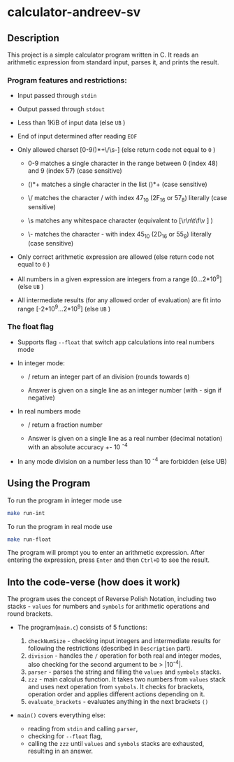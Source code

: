 
# calculator-andreev-sv

  

## Description

This project is a simple calculator program written in C. It reads an arithmetic expression from standard input, parses it, and prints the result. 

### Program features and restrictions:

- Input passed through ```stdin```

- Output passed through ```stdout```

- Less than 1KiB of input data (else `UB` )

- End of input determined after reading `EOF`

- Only allowed charset [0-9()*+\\/\s-] (else return code not equal to `0` )

	- 0-9 matches a single character in the range between 0 (index 48) and 9 (index 57) (case sensitive)
	- ()\*+ matches a single character in the list ()*+ (case sensitive)

	- \\/ matches the character / with index 47<sub>10</sub> (2F<sub>16</sub> or 57<sub>8</sub>) literally (case sensitive)

	- \s matches any whitespace character (equivalent to [\r\n\t\f\v ] )

	-  \\- matches the character - with index 45<sub>10</sub> (2D<sub>16</sub> or 55<sub>8</sub>)  literally (case sensitive)

- Only correct arithmetic expression are allowed (else return code not equal to `0` )

- All numbers in a given expression are integers from a range [0...2*10<sup>9</sup>] (else `UB` )

- All intermediate results (for any allowed order of evaluation) are fit into range [-2\*10<sup>9</sup>...2*10<sup>9</sup>] (else `UB` )

### The float flag

- Supports flag `--float` that switch app calculations into real numbers mode

- In integer mode:

	- / return an integer part of an division (rounds towards `0`)

	- Answer is given on a single line as an integer number (with - sign if negative)

- In real numbers mode

	- / return a fraction number

	- Answer is given on a single line as a real number (decimal notation) with an absolute accuracy +- 10 <sup>-4</sup>

- In any mode division on a number less than 10 <sup>-4</sup> are forbidden (else UB)

## Using the Program

To run the program in integer mode use
```bash 
make run-int
```
  
To run the program in real mode use
```bash 
make run-float
```

The program will prompt you to enter an arithmetic expression. After entering the expression, press `Enter` and then `Ctrl+D` to see the result.

  

## Into the code-verse (how does it work)
The program uses the concept of Reverse Polish Notation, including two stacks - `values` for numbers and `symbols` for arithmetic operations and round brackets. 

- The program(`main.c`) consists of 5 functions:

	1. `checkNumSize` - checking input integers and intermediate results for following the restrictions (described in `Description` part).
	2. `division` - handles the `/` operation for both real and integer modes, also checking for the second argument to be > |10<sup>-4</sup>|.
	3. `parser` - parses the string and filling the `values` and `symbols` stacks.
	4. `zzz` - main calculus function. It takes two numbers from `values` stack and uses next operation from `symbols`. It checks for brackets, operation order and applies different actions depending on it.
    5. `evaluate_brackets` - evaluates anything in the next brackets `()`

- `main()` covers everything else: 
	- reading from `stdin` and calling `parser`,
	-  checking for `--float` flag,
	- calling the `zzz` until `values` and `symbols` stacks are exhausted, resulting in an answer. 

